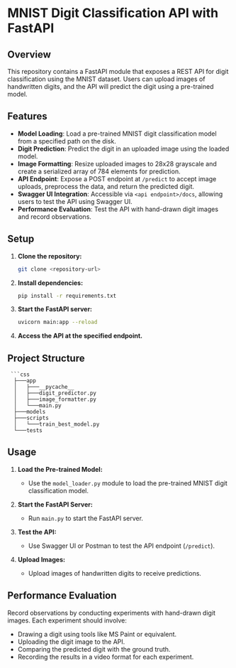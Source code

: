 # MNIST Digit Classification API with FastAPI

## Overview
This repository contains a FastAPI module that exposes a REST API for digit classification using the MNIST dataset. Users can upload images of handwritten digits, and the API will predict the digit using a pre-trained model.

## Features
- **Model Loading**: Load a pre-trained MNIST digit classification model from a specified path on the disk.
- **Digit Prediction**: Predict the digit in an uploaded image using the loaded model.
- **Image Formatting**: Resize uploaded images to 28x28 grayscale and create a serialized array of 784 elements for prediction.
- **API Endpoint**: Expose a POST endpoint at `/predict` to accept image uploads, preprocess the data, and return the predicted digit.
- **Swagger UI Integration**: Accessible via `<api endpoint>/docs`, allowing users to test the API using Swagger UI.
- **Performance Evaluation**: Test the API with hand-drawn digit images and record observations.

## Setup
1. **Clone the repository:**
   ```bash
   git clone <repository-url>
2. **Install dependencies:**
   ```bash
   pip install -r requirements.txt
3. **Start the FastAPI server:**
   ```bash
   uvicorn main:app --reload
4. **Access the API at the specified endpoint.**

## Project Structure
     ```css
      ├───app
      │   ├───__pycache__
      │   ├───digit_predictor.py
      │   ├───image_formatter.py
      │   └───main.py
      ├───models
      ├───scripts
      │   └───train_best_model.py
      └───tests



## Usage

1. **Load the Pre-trained Model:**
   - Use the `model_loader.py` module to load the pre-trained MNIST digit classification model.

2. **Start the FastAPI Server:**
   - Run `main.py` to start the FastAPI server.

3. **Test the API:**
   - Use Swagger UI or Postman to test the API endpoint (`/predict`).

4. **Upload Images:**
   - Upload images of handwritten digits to receive predictions.

## Performance Evaluation

Record observations by conducting experiments with hand-drawn digit images. Each experiment should involve:

- Drawing a digit using tools like MS Paint or equivalent.
- Uploading the digit image to the API.
- Comparing the predicted digit with the ground truth.
- Recording the results in a video format for each experiment.

